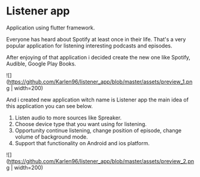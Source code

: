 # Listener app

Application using flutter framework.

Everyone has heard about Spotify at least once in their life.
That's a very popular application for listening interesting podcasts and episodes.

After enjoying of that application i decided create the new one like Spotify, Audible, Google Play Books.

![](https://github.com/Karlen96/listener_app/blob/master/assets/preview_1.png | width=200)

And i created new application witch name is Listener app the main idea of this application you can see below.

1) Listen audio to more sources like Spreaker.
2) Choose device type that you want using for listening.
3) Opportunity continue listening, change position of episode, change volume of background mode. 
4) Support that functionality on Android and ios platform.

![](https://github.com/Karlen96/listener_app/blob/master/assets/preview_2.png | width=200)
